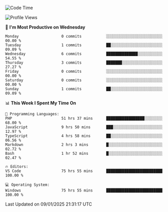 <!--START_SECTION:waka-->
![Code Time](http://img.shields.io/badge/Code%20Time-3%2C813%20hrs%202%20mins-blue)

![Profile Views](http://img.shields.io/badge/Profile%20Views-71-blue)

📅 **I'm Most Productive on Wednesday** 

```text
Monday                   0 commits           ░░░░░░░░░░░░░░░░░░░░░░░░░   00.00 % 
Tuesday                  1 commits           ██░░░░░░░░░░░░░░░░░░░░░░░   09.09 % 
Wednesday                6 commits           ██████████████░░░░░░░░░░░   54.55 % 
Thursday                 3 commits           ███████░░░░░░░░░░░░░░░░░░   27.27 % 
Friday                   0 commits           ░░░░░░░░░░░░░░░░░░░░░░░░░   00.00 % 
Saturday                 0 commits           ░░░░░░░░░░░░░░░░░░░░░░░░░   00.00 % 
Sunday                   1 commits           ██░░░░░░░░░░░░░░░░░░░░░░░   09.09 % 
```


📊 **This Week I Spent My Time On** 

```text
💬 Programming Languages: 
PHP                      51 hrs 37 mins      █████████████████░░░░░░░░   68.00 % 
JavaScript               9 hrs 50 mins       ███░░░░░░░░░░░░░░░░░░░░░░   12.97 % 
TypeScript               4 hrs 58 mins       ██░░░░░░░░░░░░░░░░░░░░░░░   06.56 % 
Markdown                 2 hrs 3 mins        █░░░░░░░░░░░░░░░░░░░░░░░░   02.72 % 
Bash                     1 hr 52 mins        █░░░░░░░░░░░░░░░░░░░░░░░░   02.47 % 

🔥 Editors: 
VS Code                  75 hrs 55 mins      █████████████████████████   100.00 % 

💻 Operating System: 
Windows                  75 hrs 55 mins      █████████████████████████   100.00 % 
```


 Last Updated on 09/01/2025 21:31:17 UTC
<!--END_SECTION:waka-->
